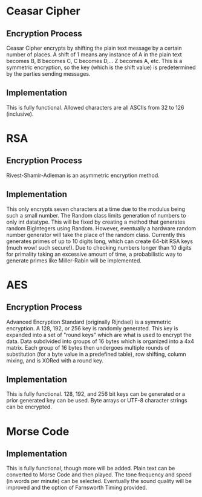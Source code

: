 # Ceasar Cipher
## Encryption Process
Ceasar Cipher encrypts by shifting the plain text message by a certain number of places. A shift of 1 means any instance of A in the plain text becomes B, B becomes C, C becomes D,... Z becomes A, etc. This is a symmetric encryption, so the key (which is the shift value) is predetermined by the parties sending messages.
## Implementation
This is fully functional. Allowed characters are all ASCIIs from 32 to 126 (inclusive).


# RSA
## Encryption Process
Rivest-Shamir-Adleman is an asymmetric encryption method.
## Implementation
This only encrypts seven characters at a time due to the modulus being such a small number. The Random class limits generation of numbers to only int datatype. This will be fixed by creating a method that generates random BigIntegers using Random. However, eventually a hardware random number generator will take the place of the random class.
Currently this generates primes of up to 10 digits long, which can create 64-bit RSA keys (much wow! such secure!). Due to checking numbers longer than 10 digits for primality taking an excessive amount of time, a probabilistic way to generate primes like Miller-Rabin will be implemented. 


# AES
## Encryption Process
Advanced Encryption Standard (originally Rijndael) is a symmetric encryption. A 128, 192, or 256 key is randomly generated. This key is expanded into a set of "round keys" which are what is used to encrypt the data. Data subdivided into groups of 16 bytes which is organized into a 4x4 matrix. Each group of 16 bytes then undergoes multiple rounds of substitution (for a byte value in a predefined table), row shifting, column mixing, and is XORed with a round key.
## Implementation
This is fully functional. 128, 192, and 256 bit keys can be generated or a prior generated key can be used. Byte arrays or UTF-8 character strings can be encrypted.


# Morse Code
## Implementation
This is fully functional, though more will be added. Plain text can be converted to Morse Code and then played. The tone frequency and speed (in words per minute) can be selected. Eventually the sound quality will be improved and the option of Farnsworth Timing provided.